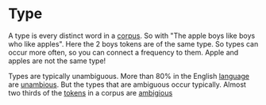 # Type
A type is every distinct word in a [corpus](Corpus.md). So with "The apple boys like boys who like apples". Here the 2 boys tokens are of the same type. So types can occur more often, so you can connect a frequency to them. Apple and apples are not the same type! 

Types are typically unambiguous. More than 80% in the English [language](Languages/Languages.md) are [unambious](Ambiguity.md). But the types that are ambiguous occur typically. Almost two thirds of the [tokens](Token.md) in a corpus are [ambigious](Ambiguity.md)